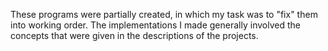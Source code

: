 These programs were partially created, in which my task was to "fix" them into working order. The implementations I made generally involved the concepts that were given in the descriptions of the projects.
